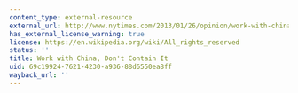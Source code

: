 ```yaml
---
content_type: external-resource
external_url: http://www.nytimes.com/2013/01/26/opinion/work-with-china-dont-contain-it.html
has_external_license_warning: true
license: https://en.wikipedia.org/wiki/All_rights_reserved
status: ''
title: Work with China, Don't Contain It
uid: 69c19924-7621-4230-a936-88d6550ea8ff
wayback_url: ''
---
```

